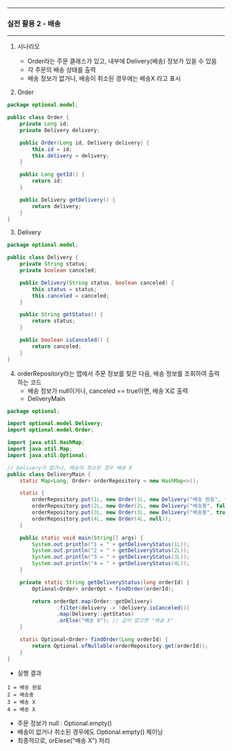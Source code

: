 -----
### 실전 활용 2 - 배송
-----
1. 시나리오
   - Order라는 주문 클래스가 있고, 내부에 Delivery(배송) 정보가 있을 수 있음
   - 각 주문의 배송 상태를 출력
   - 배송 정보가 없거나, 배송이 취소된 경우에는 배송X 라고 표시

2. Order
```java
package optional.model;

public class Order {
    private Long id;
    private Delivery delivery;

    public Order(Long id, Delivery delivery) {
        this.id = id;
        this.delivery = delivery;
    }

    public Long getId() {
        return id;
    }

    public Delivery getDelivery() {
        return delivery;
    }
}
```

3. Delivery
```java
package optional.model;

public class Delivery {
    private String status;
    private boolean canceled;

    public Delivery(String status, boolean canceled) {
        this.status = status;
        this.canceled = canceled;
    }

    public String getStatus() {
        return status;
    }

    public boolean isCanceled() {
        return canceled;
    }
}
```

4. orderRepository라는 맵에서 주문 정보를 찾은 다음, 배송 정보를 조회하여 출력하는 코드
   - 배송 정보가 null이거나, canceled == true이면, 배송 X로 출력
   - DeliveryMain
```java
package optional;

import optional.model.Delivery;
import optional.model.Order;

import java.util.HashMap;
import java.util.Map;
import java.util.Optional;

// Delivery가 없거나, 배송이 취소된 경우 배송 X
public class DeliveryMain {
    static Map<Long, Order> orderRepository = new HashMap<>();

    static {
        orderRepository.put(1L, new Order(1L, new Delivery("배송 완료", false)));
        orderRepository.put(2L, new Order(2L, new Delivery("배송중", false)));
        orderRepository.put(3L, new Order(3L, new Delivery("배송중", true)));
        orderRepository.put(4L, new Order(4L, null));
    }

    public static void main(String[] args) {
        System.out.println("1 = " + getDeliveryStatus(1L));
        System.out.println("2 = " + getDeliveryStatus(2L));
        System.out.println("3 = " + getDeliveryStatus(3L));
        System.out.println("4 = " + getDeliveryStatus(4L));
    }

    private static String getDeliveryStatus(long orderId) {
        Optional<Order> orderOpt = findOrder(orderId);

        return orderOpt.map(Order::getDelivery)
                .filter(delivery -> !delivery.isCanceled())
                .map(Delivery::getStatus)
                .orElse("배송 X"); // 값이 없으면 "배송 X"
    }

    static Optional<Order> findOrder(Long orderId) {
        return Optional.ofNullable(orderRepository.get(orderId));
    }
}
```
  - 실행 결과
```
1 = 배송 완료
2 = 배송중
3 = 배송 X
4 = 배송 X
```

  - 주문 정보가 null : Optional.empty()
  - 배송이 없거나 취소된 경우에도 Optional.empty() 체이닝
  - 최종적으로, orElese("배송 X") 처리
